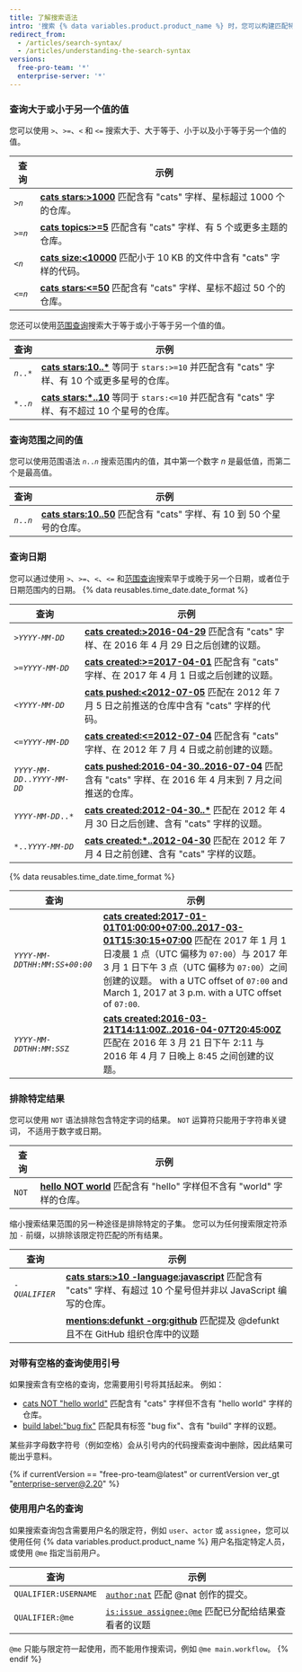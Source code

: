 ```yaml
---
title: 了解搜索语法
intro: '搜索 {% data variables.product.product_name %} 时，您可以构建匹配特定数字和单词的查询。'
redirect_from:
  - /articles/search-syntax/
  - /articles/understanding-the-search-syntax
versions:
  free-pro-team: '*'
  enterprise-server: '*'
---
```


### 查询大于或小于另一个值的值

您可以使用 `>`、`>=`、`<` 和 `<=` 搜索大于、大于等于、小于以及小于等于另一个值的值。

| 查询                        | 示例                                                                                                                                       |
| ------------------------- | ---------------------------------------------------------------------------------------------------------------------------------------- |
| <code>><em>n</em></code> | **[cats stars:>1000](https://github.com/search?utf8=%E2%9C%93&q=cats+stars%3A%3E1000&type=Repositories)** 匹配含有 "cats" 字样、星标超过 1000 个的仓库。 |
| <code>>=<em>n</em></code> | **[cats topics:>=5](https://github.com/search?utf8=%E2%9C%93&q=cats+topics%3A%3E%3D5&type=Repositories)** 匹配含有 "cats" 字样、有 5 个或更多主题的仓库。  |
| <code><<em>n</em></code> | **[cats size:<10000](https://github.com/search?utf8=%E2%9C%93&q=cats+size%3A%3C10000&type=Code)** 匹配小于 10 KB 的文件中含有 "cats" 字样的代码。        |
| <code><=<em>n</em></code> | **[cats stars:<=50](https://github.com/search?utf8=%E2%9C%93&q=cats+stars%3A%3C%3D50&type=Repositories)** 匹配含有 "cats" 字样、星标不超过 50 个的仓库。  |

您还可以使用[范围查询](#query-for-values-between-a-range)搜索大于等于或小于等于另一个值的值。

| 查询                        | 示例                                                                                                                                                                |
| ------------------------- | ----------------------------------------------------------------------------------------------------------------------------------------------------------------- |
| <code><em>n</em>..*</code> | **[cats stars:10..*](https://github.com/search?utf8=%E2%9C%93&q=cats+stars%3A10..*&type=Repositories)** 等同于 `stars:>=10` 并匹配含有 "cats" 字样、有 10 个或更多星号的仓库。       |
| <code>*..<em>n</em></code> | **[cats stars:*..10](https://github.com/search?utf8=%E2%9C%93&q=cats+stars%3A%22*..10%22&type=Repositories)** 等同于 `stars:<=10` 并匹配含有 "cats" 字样、有不超过 10 个星号的仓库。 |

### 查询范围之间的值

您可以使用范围语法 <code><em>n</em>..<em>n</em></code> 搜索范围内的值，其中第一个数字 _n_ 是最低值，而第二个是最高值。

| 查询                        | 示例                                                                                                                                         |
| ------------------------- | ------------------------------------------------------------------------------------------------------------------------------------------ |
| <code><em>n</em>..<em>n</em></code> | **[cats stars:10..50](https://github.com/search?utf8=%E2%9C%93&q=cats+stars%3A10..50&type=Repositories)** 匹配含有 "cats" 字样、有 10 到 50 个星号的仓库。 |

### 查询日期

您可以通过使用 `>`、`>=`、`<`、`<=` 和[范围查询](#query-for-values-between-a-range)搜索早于或晚于另一个日期，或者位于日期范围内的日期。 {% data reusables.time_date.date_format %}

| 查询                         | 示例                                                                                                                                                                                    |
| -------------------------- | ------------------------------------------------------------------------------------------------------------------------------------------------------------------------------------- |
| <code>><em>YYYY</em>-<em>MM</em>-<em>DD</em></code>  | **[cats created:>2016-04-29](https://github.com/search?utf8=%E2%9C%93&q=cats+created%3A%3E2016-04-29&type=Issues)** 匹配含有 "cats" 字样、在 2016 年 4 月 29 日之后创建的议题。                          |
| <code>>=<em>YYYY</em>-<em>MM</em>-<em>DD</em></code>  | **[cats created:>=2017-04-01](https://github.com/search?utf8=%E2%9C%93&q=cats+created%3A%3E%3D2017-04-01&type=Issues)** 匹配含有 "cats" 字样、在 2017 年 4 月 1 日或之后创建的议题。                      |
| <code><<em>YYYY</em>-<em>MM</em>-<em>DD</em></code> | **[cats pushed:<2012-07-05](https://github.com/search?q=cats+pushed%3A%3C2012-07-05&type=Code&utf8=%E2%9C%93)** 匹配在 2012 年 7 月 5 日之前推送的仓库中含有 "cats" 字样的代码。                            |
| <code><=<em>YYYY</em>-<em>MM</em>-<em>DD</em></code> | **[cats created:<=2012-07-04](https://github.com/search?utf8=%E2%9C%93&q=cats+created%3A%3C%3D2012-07-04&type=Issues)** 匹配含有 "cats" 字样、在 2012 年 7 月 4 日或之前创建的议题。                      |
| <code><em>YYYY</em>-<em>MM</em>-<em>DD</em>..<em>YYYY</em>-<em>MM</em>-<em>DD</em></code> | **[cats pushed:2016-04-30..2016-07-04](https://github.com/search?utf8=%E2%9C%93&q=cats+pushed%3A2016-04-30..2016-07-04&type=Repositories)** 匹配含有 "cats" 字样、在 2016 年 4 月末到 7 月之间推送的仓库。 |
| <code><em>YYYY</em>-<em>MM</em>-<em>DD</em>..*</code> | **[cats created:2012-04-30..*](https://github.com/search?utf8=%E2%9C%93&q=cats+created%3A2012-04-30..*&type=Issues)** 匹配在 2012 年 4 月 30 日之后创建、含有 "cats" 字样的议题。                        |
| <code>*..<em>YYYY</em>-<em>MM</em>-<em>DD</em></code> | **[cats created:*..2012-04-30](https://github.com/search?utf8=%E2%9C%93&q=cats+created%3A*..2012-07-04&type=Issues)** 匹配在 2012 年 7 月 4 日之前创建、含有 "cats" 字样的议题。                         |

{% data reusables.time_date.time_format %}

| 查询                         | 示例                                                                                                                                                                                                                                                                                                                                                                                                  |
| -------------------------- | --------------------------------------------------------------------------------------------------------------------------------------------------------------------------------------------------------------------------------------------------------------------------------------------------------------------------------------------------------------------------------------------------- |
| <code><em>YYYY</em>-<em>MM</em>-<em>DD</em>T<em>HH</em>:<em>MM</em>:<em>SS</em>+<em>00</em>:<em>00</em></code> | **[cats created:2017-01-01T01:00:00+07:00..2017-03-01T15:30:15+07:00](https://github.com/search?utf8=%E2%9C%93&q=cats+created%3A2017-01-01T01%3A00%3A00%2B07%3A00..2017-03-01T15%3A30%3A15%2B07%3A00&type=Issues)** 匹配在 2017 年 1 月 1 日凌晨 1 点（UTC 偏移为 `07:00`）与 2017 年 3 月 1 日下午 3 点（UTC 偏移为 `07:00`）之间创建的议题。 with a UTC offset of `07:00` and March 1, 2017 at 3 p.m. with a UTC offset of `07:00`. |
| <code><em>YYYY</em>-<em>MM</em>-<em>DD</em>T<em>HH</em>:<em>MM</em>:<em>SS</em>Z</code> | **[cats created:2016-03-21T14:11:00Z..2016-04-07T20:45:00Z](https://github.com/search?utf8=%E2%9C%93&q=cats+created%3A2016-03-21T14%3A11%3A00Z..2016-04-07T20%3A45%3A00Z&type=Issues)** 匹配在 2016 年 3 月 21 日下午 2:11 与 2016 年 4 月 7 日晚上 8:45 之间创建的议题。                                                                                                                                                 |

### 排除特定结果

您可以使用 `NOT` 语法排除包含特定字词的结果。 `NOT` 运算符只能用于字符串关键词， 不适用于数字或日期。

| 查询    | 示例                                                                                                                      |
| ----- | ----------------------------------------------------------------------------------------------------------------------- |
| `NOT` | **[hello NOT world](https://github.com/search?q=hello+NOT+world&type=Repositories)** 匹配含有 "hello" 字样但不含有 "world" 字样的仓库。 |

缩小搜索结果范围的另一种途径是排除特定的子集。 您可以为任何搜索限定符添加 `-` 前缀，以排除该限定符匹配的所有结果。

| 查询                         | 示例                                                                                                                                                                               |
| -------------------------- | -------------------------------------------------------------------------------------------------------------------------------------------------------------------------------- |
| <code>-<em>QUALIFIER</em></code> | **[cats stars:>10 -language:javascript](https://github.com/search?q=cats+stars%3A>10+-language%3Ajavascript&type=Repositories)** 匹配含有 "cats" 字样、有超过 10 个星号但并非以 JavaScript 编写的仓库。 |
|                            | **[mentions:defunkt -org:github](https://github.com/search?utf8=%E2%9C%93&q=mentions%3Adefunkt+-org%3Agithub&type=Issues)** 匹配提及 @defunkt 且不在 GitHub 组织仓库中的议题                    |

### 对带有空格的查询使用引号

如果搜索含有空格的查询，您需要用引号将其括起来。 例如：

* [cats NOT "hello world"](https://github.com/search?utf8=✓&q=cats+NOT+"hello+world"&type=Repositories) 匹配含有 "cats" 字样但不含有 "hello world" 字样的仓库。
* [build label:"bug fix"](https://github.com/search?utf8=%E2%9C%93&q=build+label%3A%22bug+fix%22&type=Issues) 匹配具有标签 "bug fix"、含有 "build" 字样的议题。

某些非字母数字符号（例如空格）会从引号内的代码搜索查询中删除，因此结果可能出乎意料。

{% if currentVersion == "free-pro-team@latest" or currentVersion ver_gt "enterprise-server@2.20" %}
### 使用用户名的查询

如果搜索查询包含需要用户名的限定符，例如 `user`、`actor` 或 `assignee`，您可以使用任何 {% data variables.product.product_name %} 用户名指定特定人员，或使用 `@me` 指定当前用户。

| 查询                   | 示例                                                                                                            |
| -------------------- | ------------------------------------------------------------------------------------------------------------- |
| `QUALIFIER:USERNAME` | [`author:nat`](https://github.com/search?q=author%3Anat&type=Commits) 匹配 @nat 创作的提交。                          |
| `QUALIFIER:@me`      | [`is:issue assignee:@me`](https://github.com/search?q=is%3Aissue+assignee%3A%40me&type=Issues) 匹配已分配给结果查看者的议题 |

`@me` 只能与限定符一起使用，而不能用作搜索词，例如 `@me main.workflow`。
{% endif %}
